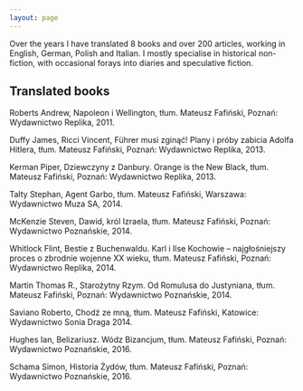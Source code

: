 ```yaml
---
layout: page
---
```

Over the years I have translated 8 books and over 200 articles, working in English, German, Polish and Italian. I mostly specialise in historical non-fiction, with occasional forays into diaries and speculative fiction.

Translated books
---
Roberts Andrew, Napoleon i Wellington, tłum. Mateusz Fafiński, Poznań: Wydawnictwo Replika, 2011.

Duffy James, Ricci Vincent, Führer musi zginąć! Plany i próby zabicia Adolfa Hitlera, tłum. Mateusz Fafiński, Poznań: Wydawnictwo Replika, 2013.

Kerman Piper, Dziewczyny z Danbury. Orange is the New Black, tłum. Mateusz Fafiński, Poznań: Wydawnictwo Replika, 2013.

Talty Stephan, Agent Garbo, tłum. Mateusz Fafiński, Warszawa: Wydawnictwo Muza SA, 2014.

McKenzie Steven, Dawid, król Izraela, tłum. Mateusz Fafiński, Poznań: Wydawnictwo Poznańskie, 2014.

Whitlock Flint, Bestie z Buchenwaldu. Karl i Ilse Kochowie – najgłośniejszy proces o zbrodnie wojenne XX wieku, tłum. Mateusz Fafiński, Poznań: Wydawnictwo Replika, 2014.

Martin Thomas R., Starożytny Rzym. Od Romulusa do Justyniana, tłum. Mateusz Fafiński, Poznań: Wydawnictwo Poznańskie, 2014.

Saviano Roberto, Chodź ze mną, tłum. Mateusz Fafiński, Katowice: Wydawnictwo Sonia Draga 2014.

Hughes Ian, Belizariusz. Wódz Bizancjum, tłum. Mateusz Fafiński, Poznań: Wydawnictwo Poznańskie, 2016.

Schama Simon, Historia Żydów, tłum. Mateusz Fafiński, Poznań: Wydawnictwo Poznańskie, 2016.
